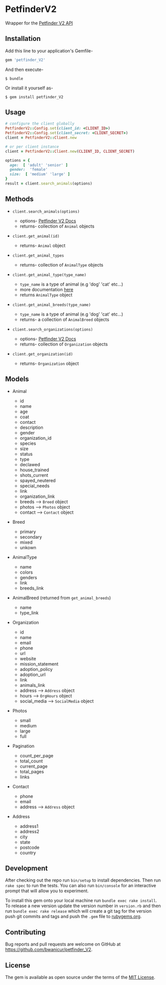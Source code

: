 # PetfinderV2

Wrapper for the <a href="https://www.petfinder.com/developers/v2/docs/" target="_blank">Petfinder V2 API</a>

## Installation

Add this line to your application's Gemfile-

```ruby
gem 'petfinder_V2'
```

And then execute-

    $ bundle

Or install it yourself as-

    $ gem install petfinder_V2

## Usage

```ruby
# configure the client globally
PetfinderV2::Config.set(client_id: <CLIENT_ID>)
PetfinderV2::Config.set(client_secret: <CLIENT_SECRET>)
client = PetfinderV2::Client.new

# or per client instance
client = PetfinderV2::Client.new(CLIENT_ID, CLIENT_SECRET)

options = {
  age:  [ 'adult' 'senior' ]
  gender:  'female'
  size:  [ 'medium' 'large' ]
}
result = client.search_animals(options)
```

## Methods

- `client.search_animals(options)`
  - options-  <a href="https://www.petfinder.com/developers/v2/docs/#get-animals" target="_blank">Petfinder V2 Docs</a>
  - returns-  collection of `Animal` objects

- `client.get_animal(id)`
  - returns-  `Animal` object

- `client.get_animal_types`
  - returns-  collection of `AnimalType` objects

- `client.get_animal_type(type_name)`
    - `type_name` is a type of animal (e.g 'dog' 'cat' etc...)
    - more documentation <a href="https://www.petfinder.com/developers/v2/docs/#get-animal-types" target="_blank">here</a>
    - returns `AnimalType` object

- `client.get_animal_breeds(type_name)`
  - `type_name` is a type of animal (e.g 'dog' 'cat' etc...)
  - returns-  a collection of `AnimalBreed` objects

- `client.search_organizations(options)`
  - options-  <a href="https://www.petfinder.com/developers/v2/docs/#get-organizations" target="_blank">Petfinder V2 Docs</a>
  - returns-  collection of `Organization` objects

- `client.get_organization(id)`
  - returns-  `Organization` object

## Models
- Animal
  - id
  - name
  - age
  - coat
  - contact
  - description
  - gender
  - organization_id
  - species
  - size
  - status
  - type
  - declawed
  - house_trained
  - shots_current
  - spayed_neutered
  - special_needs
  - link
  - organization_link
  - breeds --> `Breed` object
  - photos --> `Photos` object
  - contact --> `Contact` object

- Breed
  - primary
  - secondary
  - mixed
  - unkown

- AnimalType
  - name
  - colors
  - genders
  - link
  - breeds_link
  
- AnimalBreed (returned from `get_animal_breeds`)
  - name
  - type_link

- Organization  
  - id
  - name
  - email
  - phone
  - url
  - website
  - mission_statement
  - adoption_policy
  - adoption_url
  - link
  - animals_link
  - address --> `Address` object
  - hours --> `OrgHours` object
  - social_media --> `SocialMedia` object
  
- Photos
  - small
  - medium
  - large
  - full

- Pagination
  - count_per_page
  - total_count
  - current_page
  - total_pages
  - links

- Contact
  - phone
  - email
  - address --> `Address` object
  
- Address
  - address1
  - address2
  - city
  - state
  - postcode
  - country
  
## Development

After checking out the repo run `bin/setup` to install dependencies. Then run `rake spec` to run the tests. You can also run `bin/console` for an interactive prompt that will allow you to experiment.

To install this gem onto your local machine run `bundle exec rake install`. To release a new version update the version number in `version.rb` and then run `bundle exec rake release` which will create a git tag for the version push git commits and tags and push the `.gem` file to [rubygems.org](https://rubygems.org).

## Contributing

Bug reports and pull requests are welcome on GitHub at https://github.com/bwanicur/petfinder_V2.

## License

The gem is available as open source under the terms of the [MIT License](https://opensource.org/licenses/MIT).
